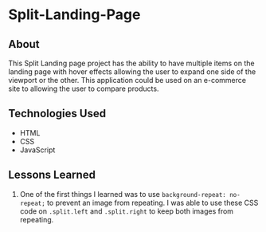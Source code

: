 # Split-Landing-Page

## About 
This Split Landing page project has the ability to have multiple items on the landing page with hover effects allowing the user to expand one side of the viewport or the other.  This application could be used on an e-commerce site to allowing the user to compare products.

## Technologies Used
- HTML
- CSS
- JavaScript

## Lessons Learned
1.  One of the first things I learned was to use `background-repeat: no-repeat;` to prevent an image from repeating. I was able to use these CSS code on `.split.left` and `.split.right` to keep both images from repeating. 